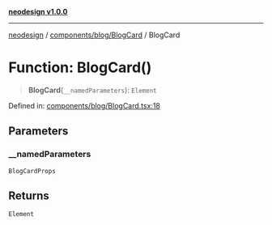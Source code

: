 [**neodesign v1.0.0**](../../../../README.md)

***

[neodesign](../../../../modules.md) / [components/blog/BlogCard](../README.md) / BlogCard

# Function: BlogCard()

> **BlogCard**(`__namedParameters`): `Element`

Defined in: [components/blog/BlogCard.tsx:18](https://github.com/mladjom/neodesign/blob/12ebc446849a001345c104056aef95c6372b148e/components/blog/BlogCard.tsx#L18)

## Parameters

### \_\_namedParameters

`BlogCardProps`

## Returns

`Element`
